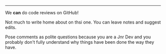 ___

We __can__ do code reviews on GitHub!

Not much to write home about on thsi one. You can leave notes and suggest edits.

Pose comments as polite questions because you are a Jnr Dev and you probably don't fully understand why things have been done the way they have.



